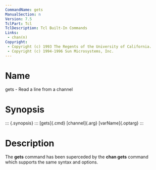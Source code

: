 ```yaml
---
CommandName: gets
ManualSection: n
Version: 7.5
TclPart: Tcl
TclDescription: Tcl Built-In Commands
Links:
 - chan(n)
Copyright:
 - Copyright (c) 1993 The Regents of the University of California.
 - Copyright (c) 1994-1996 Sun Microsystems, Inc.
---
```


# Name

gets - Read a line from a channel

# Synopsis

::: {.synopsis} :::
[gets]{.cmd} [channel]{.arg} [varName]{.optarg}
:::

# Description

The **gets** command has been superceded by the **chan gets** command which supports the same syntax and options.

